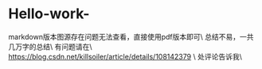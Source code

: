 # Hello-work-
markdown版本图源存在问题无法查看，直接使用pdf版本即可\\
总结不易，一共几万字的总结\\
有问题请在\\
https://blog.csdn.net/killsoiler/article/details/108142379 \\
处评论告诉我\\
